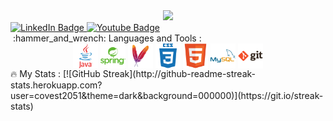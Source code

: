 <div id="header" align="center">
  <img src="https://media.giphy.com/media/M9gbBd9nbDrOTu1Mqx/giphy.gif" width="100"/>
</div>
<div id="badges">
  <a href="https://www.linkedin.com/in/%D0%BC%D0%B0%D1%80%D0%B0%D1%82-%D0%BF%D0%B5%D1%82%D1%80%D0%BE%D0%B2%D1%81%D0%BA%D0%B8%D0%B9-0a5202315/">
    <img src="https://img.shields.io/badge/LinkedIn-blue?style=for-the-badge&logo=linkedin&logoColor=white" alt="LinkedIn Badge"/>
  </a>
  <a href="https://t.me/Marat_Petrovskiy">
    <img src="https://img.shields.io/badge/Telegram-blue?logo=telegram&logoColor=white&style=for-the-badge" alt="Youtube Badge"/>
  </a>
</div>
<img src="https://komarev.com/ghpvc/?username=covest2051&style=flat-square&color=blue" alt=""/>
:hammer_and_wrench: Languages and Tools :
<div style="display: flex; justify-content: center;">
  <img src="https://github.com/devicons/devicon/blob/master/icons/java/java-original-wordmark.svg" title="Java" alt="Java" width="40" height="40"/> 
  <img src="https://github.com/devicons/devicon/blob/master/icons/spring/spring-original-wordmark.svg" title="Spring" alt="Spring" width="40" height="40"/> 
  <img src="https://github.com/devicons/devicon/blob/master/icons/maven/maven-original.svg"  title="Maven" alt="Maven" width="40" height="40"/> 
  <img src="https://github.com/devicons/devicon/blob/master/icons/css3/css3-plain-wordmark.svg"  title="CSS3" alt="CSS" width="40" height="40"/> 
  <img src="https://github.com/devicons/devicon/blob/master/icons/html5/html5-original.svg" title="HTML5" alt="HTML" width="40" height="40"/> 
  <img src="https://github.com/devicons/devicon/blob/master/icons/mysql/mysql-original-wordmark.svg" title="MySQL"  alt="MySQL" width="40" height="40"/> 
  <img src="https://github.com/devicons/devicon/blob/master/icons/git/git-original-wordmark.svg" title="Git" alt="Git" width="40" height="40"/>
</div>
🔥 My Stats : [![GitHub Streak](http://github-readme-streak-stats.herokuapp.com?user=covest2051&theme=dark&background=000000)](https://git.io/streak-stats)

